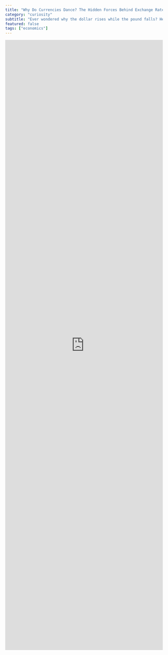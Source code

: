 ```yaml
---
title: "Why Do Currencies Dance? The Hidden Forces Behind Exchange Rates"
category: "curiosity"
subtitle: "Ever wondered why the dollar rises while the pound falls? Here's what really makes currencies fluctuate and how it affects your wallet."
featured: false
tags: ["economics"]
---
```


<iframe src="https://www.linkedin.com/embed/feed/update/urn:li:share:7001490843165466625" height="1951" width="504" frameborder="0" allowfullscreen="" title="Embedded post"></iframe>
